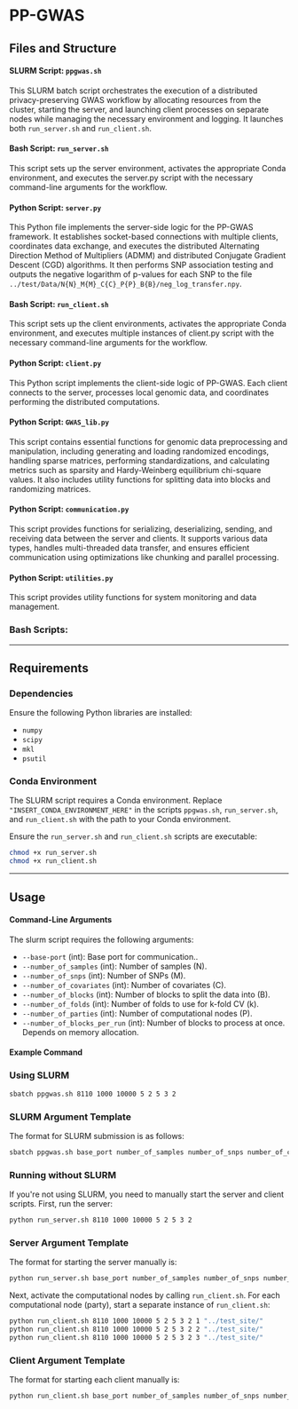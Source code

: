 # PP-GWAS

## Files and Structure

#### SLURM Script: `ppgwas.sh`
This SLURM batch script orchestrates the execution of a distributed privacy-preserving GWAS workflow by allocating resources from the cluster, starting the server, and launching client processes on separate nodes while managing the necessary environment and logging. It launches both `run_server.sh` and `run_client.sh`. 

#### Bash Script: `run_server.sh`
This script sets up the server environment, activates the appropriate Conda environment, and executes the server.py script with the necessary command-line arguments for the workflow.

#### Python Script: `server.py`
This Python file implements the server-side logic for the PP-GWAS framework. It establishes socket-based connections with multiple clients, coordinates data exchange, and executes the distributed Alternating Direction Method of Multipliers (ADMM) and distributed Conjugate Gradient Descent (CGD) algorithms. It then performs SNP association testing and outputs the negative logarithm of p-values for each SNP to the file `../test/Data/N{N}_M{M}_C{C}_P{P}_B{B}/neg_log_transfer.npy`.

#### Bash Script: `run_client.sh`
This script sets up the client environments, activates the appropriate Conda environment, and executes multiple instances of client.py script with the necessary command-line arguments for the workflow.

#### Python Script: `client.py`
This Python script implements the client-side logic of PP-GWAS. Each client connects to the server, processes local genomic data, and coordinates performing the distributed computations. 

#### Python Script: `GWAS_lib.py`
This script contains essential functions for genomic data preprocessing and manipulation, including generating and loading randomized encodings, handling sparse matrices, performing standardizations, and calculating metrics such as sparsity and Hardy-Weinberg equilibrium chi-square values. It also includes utility functions for splitting data into blocks and randomizing matrices.

#### Python Script: `communication.py`
This script provides functions for serializing, deserializing, sending, and receiving data between the server and clients. It supports various data types, handles multi-threaded data transfer, and ensures efficient communication using optimizations like chunking and parallel processing.

#### Python Script: `utilities.py`
This script provides utility functions for system monitoring and data management.

### Bash Scripts: 
---

## Requirements

### Dependencies
Ensure the following Python libraries are installed:
- `numpy`
- `scipy`
- `mkl`
- `psutil`


### Conda Environment
The SLURM script requires a Conda environment. Replace `"INSERT_CONDA_ENVIRONMENT_HERE"` in the scripts `ppgwas.sh`, `run_server.sh`, and `run_client.sh` with the path to your Conda environment.

Ensure the `run_server.sh` and `run_client.sh` scripts are executable:
   ```bash
   chmod +x run_server.sh
   chmod +x run_client.sh
```

---

## Usage

#### Command-Line Arguments
The slurm script requires the following arguments:
- `--base-port` (int): Base port for communication..
- `--number_of_samples` (int): Number of samples (N).
- `--number_of_snps` (int): Number of SNPs (M).
- `--number_of_covariates` (int): Number of covariates (C).
- `--number_of_blocks` (int): Number of blocks to split the data into (B).
- `--number_of_folds` (int): Number of folds to use for k-fold CV (k).
- `--number_of_parties` (int): Number of computational nodes (P).
- `--number_of_blocks_per_run` (int): Number of blocks to process at once. Depends on memory allocation. 


#### Example Command
### Using SLURM
```bash
sbatch ppgwas.sh 8110 1000 10000 5 2 5 3 2 
```
### SLURM Argument Template
The format for SLURM submission is as follows:
```bash
sbatch ppgwas.sh base_port number_of_samples number_of_snps number_of_covariates number_of_blocks number_of_folds number_of_parties number_of_blocks_per_run 
```

### Running without SLURM
If you're not using SLURM, you need to manually start the server and client scripts. First, run the server:
```bash
python run_server.sh 8110 1000 10000 5 2 5 3 2
```
### Server Argument Template
The format for starting the server manually is:
```bash
python run_server.sh base_port number_of_samples number_of_snps number_of_covariates number_of_blocks number_of_folds number_of_parties number_of_blocks_per_run
```
Next, activate the computational nodes by calling `run_client.sh`. For each computational node (party), start a separate instance of `run_client.sh`:
```bash
python run_client.sh 8110 1000 10000 5 2 5 3 2 1 "../test_site/"
python run_client.sh 8110 1000 10000 5 2 5 3 2 2 "../test_site/"
python run_client.sh 8110 1000 10000 5 2 5 3 2 3 "../test_site/"

```
### Client Argument Template
The format for starting each client manually is:
```bash
python run_client.sh base_port number_of_samples number_of_snps number_of_covariates number_of_blocks number_of_folds number_of_blocks_per_run number_of_parties party_id folder_where_results_are_to_be_stored
```



